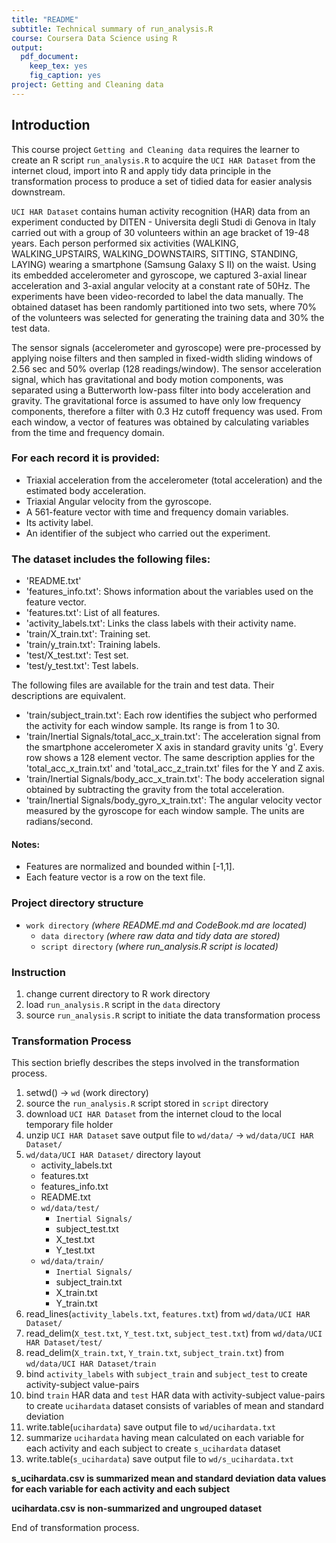```yaml
---
title: "README"
subtitle: Technical summary of run_analysis.R
course: Coursera Data Science using R
output: 
  pdf_document: 
    keep_tex: yes
    fig_caption: yes
project: Getting and Cleaning data
---
```


## Introduction

This course project `Getting and Cleaning data` requires the learner to create an R script `run_analysis.R` to acquire the `UCI HAR Dataset` from the internet cloud, import into R and apply tidy data principle in the transformation process to produce a set of tidied data for easier analysis downstream.

`UCI HAR Dataset` contains human activity recognition (HAR) data from an experiment conducted by DITEN - Universita degli Studi di Genova in Italy carried out with a group of 30 volunteers within an age bracket of 19-48 years. Each person performed six activities (WALKING, WALKING_UPSTAIRS, WALKING_DOWNSTAIRS, SITTING, STANDING, LAYING) wearing a smartphone (Samsung Galaxy S II) on the waist. Using its embedded accelerometer and gyroscope, we captured 3-axial linear acceleration and 3-axial angular velocity at a constant rate of 50Hz. The experiments have been video-recorded to label the data manually. The obtained dataset has been randomly partitioned into two sets, where 70% of the volunteers was selected for generating the training data and 30% the test data. 

The sensor signals (accelerometer and gyroscope) were pre-processed by applying noise filters and then sampled in fixed-width sliding windows of 2.56 sec and 50% overlap (128 readings/window). The sensor acceleration signal, which has gravitational and body motion components, was separated using a Butterworth low-pass filter into body acceleration and gravity. The gravitational force is assumed to have only low frequency components, therefore a filter with 0.3 Hz cutoff frequency was used. From each window, a vector of features was obtained by calculating variables from the time and frequency domain.


### For each record it is provided: 

- Triaxial acceleration from the accelerometer (total acceleration) and the estimated body acceleration.
- Triaxial Angular velocity from the gyroscope. 
- A 561-feature vector with time and frequency domain variables. 
- Its activity label. 
- An identifier of the subject who carried out the experiment.


### The dataset includes the following files: 

- 'README.txt'
- 'features_info.txt': Shows information about the variables used on the feature vector.
- 'features.txt': List of all features.
- 'activity_labels.txt': Links the class labels with their activity name.
- 'train/X_train.txt': Training set.
- 'train/y_train.txt': Training labels.
- 'test/X_test.txt': Test set.
- 'test/y_test.txt': Test labels.

The following files are available for the train and test data. Their descriptions are equivalent. 
- 'train/subject_train.txt': Each row identifies the subject who performed the activity for each window sample. Its range is from 1 to 30. 
- 'train/Inertial Signals/total_acc_x_train.txt': The acceleration signal from the smartphone accelerometer X axis in standard gravity units 'g'. Every row shows a 128 element vector. The same description applies for the 'total_acc_x_train.txt' and 'total_acc_z_train.txt' files for the Y and Z axis. 
- 'train/Inertial Signals/body_acc_x_train.txt': The body acceleration signal obtained by subtracting the gravity from the total acceleration. 
- 'train/Inertial Signals/body_gyro_x_train.txt': The angular velocity vector measured by the gyroscope for each window sample. The units are radians/second. 


#### Notes: 
- Features are normalized and bounded within [-1,1].
- Each feature vector is a row on the text file.


### Project directory structure
- `work directory`  *(where README.md and CodeBook.md are located)*
  - `data directory`  *(where raw data and tidy data are stored)*
  - `script directory`  *(where run_analysis.R script is located)*


### Instruction
1. change current directory to R work directory 
2. load `run_analysis.R` script in the `data` directory 
3. source `run_analysis.R` script to initiate the data transformation process 


### Transformation Process 

This section briefly describes the steps involved in the transformation process.

1. setwd() -> `wd` (work directory)
2. source the `run_analysis.R` script stored in `script` directory
1. download `UCI HAR Dataset` from the internet cloud to the local temporary file holder
2. unzip `UCI HAR Dataset` save output file to `wd/data/` -> `wd/data/UCI HAR Dataset/`
3. `wd/data/UCI HAR Dataset/` directory layout 
   + activity_labels.txt 
   + features.txt 
   + features_info.txt 
   + README.txt 
   + `wd/data/test/` 
     + `Inertial Signals/` 
     + subject_test.txt 
     + X_test.txt 
     + Y_test.txt 
   + `wd/data/train/` 
     + `Inertial Signals/` 
     + subject_train.txt 
     + X_train.txt 
     + Y_train.txt 
4. read_lines(`activity_labels.txt`, `features.txt`) from `wd/data/UCI HAR Dataset/` 
5. read_delim(`X_test.txt`, `Y_test.txt`, `subject_test.txt`) from `wd/data/UCI HAR Dataset/test/` 
6. read_delim(`X_train.txt`, `Y_train.txt`, `subject_train.txt`) from `wd/data/UCI HAR Dataset/train` 
7. bind `activity_labels` with `subject_train` and `subject_test` to create activity-subject value-pairs 
9. bind `train` HAR data and `test` HAR data with activity-subject value-pairs to create `ucihardata` dataset consists of variables of mean and standard deviation 
9. write.table(`ucihardata`) save output file to `wd/ucihardata.txt` 
10. summarize `ucihardata` having mean calculated on each variable for each activity and each subject to create `s_ucihardata` dataset 
11. write.table(`s_ucihardata`) save output file to `wd/s_ucihardata.txt` 


**s_ucihardata.csv is summarized mean and standard deviation data values for each variable for each activity and each subject**

**ucihardata.csv is non-summarized and ungrouped dataset**

End of transformation process.

